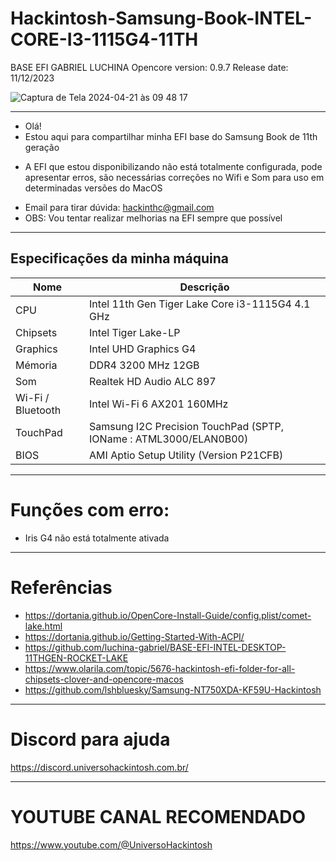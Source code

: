 # Hackintosh-Samsung-Book-INTEL-CORE-I3-1115G4-11TH
BASE EFI GABRIEL LUCHINA
Opencore version: 0.9.7
Release date: 11/12/2023

![Captura de Tela 2024-04-21 às 09 48 17](https://github.com/cost-12/Hackintosh-Samsung-Book-INTEL-CORE-I3-1115G4-11TH/assets/124941175/cedbfdc5-2c3a-4d6f-8d2d-38d669860ed7)
_________________________________________________
* Olá!
* Estou aqui para compartilhar minha EFI base do Samsung Book de 11th geração
- A EFI que estou disponibilizando não está totalmente configurada, pode apresentar erros, são necessárias correções no Wifi e Som para uso em determinadas versões do MacOS
* Email para tirar dúvida: hackinthc@gmail.com
* OBS: Vou tentar realizar melhorias na EFI sempre que possível
_________________________________________________
## Especificações da minha máquina
| Nome | Descrição |
| - | - |
| CPU | Intel 11th Gen Tiger Lake Core i3-1115G4 4.1 GHz |
| Chipsets | Intel Tiger Lake-LP |
| Graphics | Intel UHD Graphics G4 |
| Mémoria | DDR4 3200 MHz 12GB |
| Som | Realtek HD Audio ALC 897 |
| Wi-Fi / Bluetooth | Intel Wi-Fi 6 AX201 160MHz |
| TouchPad | Samsung I2C Precision TouchPad (SPTP, IOName : ATML3000/ELAN0B00) |
| BIOS | AMI Aptio Setup Utility (Version P21CFB) |
_______________________________________________
# Funções com erro:
- Iris G4 não está totalmente ativada
_______________________________________________
# Referências
- https://dortania.github.io/OpenCore-Install-Guide/config.plist/comet-lake.html
- https://dortania.github.io/Getting-Started-With-ACPI/
- https://github.com/luchina-gabriel/BASE-EFI-INTEL-DESKTOP-11THGEN-ROCKET-LAKE
- https://www.olarila.com/topic/5676-hackintosh-efi-folder-for-all-chipsets-clover-and-opencore-macos
- https://github.com/lshbluesky/Samsung-NT750XDA-KF59U-Hackintosh
_______________________________________________
# Discord para ajuda
https://discord.universohackintosh.com.br/
_______________________________________________
# YOUTUBE CANAL RECOMENDADO
https://www.youtube.com/@UniversoHackintosh
